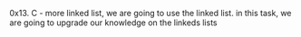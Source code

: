 0x13. C - more linked list, we are going to use the linked list.
in this task, we are going to upgrade our knowledge on the linkeds lists
